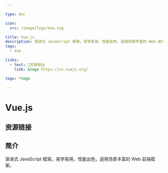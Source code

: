 ```yaml
---

type: doc

icon:
  src: /image/logo/Vue.svg

title: Vue.js
description: 渐进式 JavaScript 框架。易学易用，性能出色，适用场景丰富的 Web 前端框架。
tags:
  - Vue

links:
  - text: 📖文档地址
    link: &togo https://cn.vuejs.org/

togo: *togo

---
```


<ShowLogo />

# Vue.js

<ShowTags />

<ShowBreadcrumb />

## 资源链接

<ShowLinks />

## 简介

渐进式 JavaScript 框架。易学易用，性能出色，适用场景丰富的 Web 前端框架。
